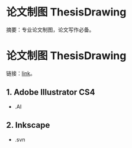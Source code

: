 # 论文制图 ThesisDrawing

摘要：专业论文制图，论文写作必备。
<!--more-->

# 论文制图 ThesisDrawing
链接：[link](https://zhuanlan.zhihu.com/p/434737281)。

## 1. Adobe Illustrator CS4
- .AI

## 2. Inkscape
- .svn
